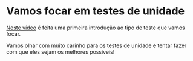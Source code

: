 # Vamos focar em testes de unidade

[Neste vídeo](https://youtu.be/EEr_ZYPFOjk) é feita uma primeira introdução ao tipo de teste que vamos focar.

Vamos olhar com muito carinho para os testes de unidade e tentar fazer com que eles sejam os melhores possíveis!

